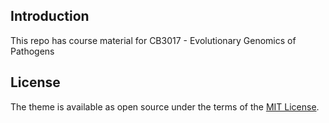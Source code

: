 ## Introduction

This repo has course material for CB3017 - Evolutionary Genomics of Pathogens
## License

The theme is available as open source under the terms of the [MIT License](http://opensource.org/licenses/MIT).
